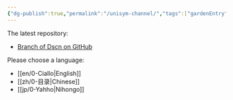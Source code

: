 ```yaml
---
{"dg-publish":true,"permalink":"/unisym-channel/","tags":["gardenEntry"]}
---
```



The latest repository:
- [Branch of Dscn on GitHub](https://github.com/dosconio/unisym)

Please choose a language:
- [[en/0-Ciallo\|English]]
- [[zh/0-目录\|Chinese]] 
- [[jp/0-Yahho\|Nihongo]]


